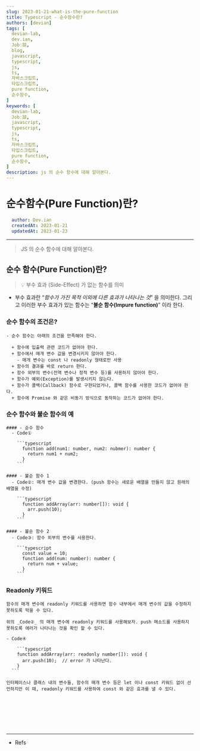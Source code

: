 ```yaml
---
slug: 2023-01-21-what-is-the-pure-function
title: Typescript - 순수함수란? 
authors: [devian]
tags: [
  devian-lab, 
  dev.ian,
  Jobː談,
  blog,
  javascript,
  typescript,
  js,
  ts,
  자바스크립트,
  타입스크립트,
  pure function,
  순수함수,
]
keywords: [
  devian-lab,
  Jobː談,
  javascript,
  typescript,
  js,
  ts,
  자바스크립트,
  타입스크립트,
  pure function,
  순수함수,
]
description: js 의 순수 함수에 대해 알아본다.
---
```


<!--title -->
# 순수함수(Pure Function)란?
<!--//title -->

<!-- 
```json
{
  "author": "Dev.ian",
  "createdAt": "2023-01-21",
  "updatedAt": "2023-01-23"
}
``` 
-->

```yaml
  author: Dev.ian
  createdAt: 2023-01-21
  updatedAt: 2023-01-23
```

---

> JS 의 순수 함수에 대해 알아본다.

## 순수 함수(Pure Function)란?

  > 💡 부수 효과 (Side-Effect) 가 없는 함수를 의미

  - 부수 효과란 “_함수가 가진 목적 이외에 다른 효과가 나타나는 것_” 을 의미한다. 그리고 이러한 부수 효과가 있는 함수는 “**불순 함수(Impure function)**” 이라 한다.


  ### 순수 함수의 조건은?

    - 순수 함수는 아래의 조건을 만족해야 한다.

      + 함수에 입출력 관련 코드가 없어야 한다.
      + 함수에서 매개 변수 값을 변경시키지 않아야 한다.
        - 매개 변수는 const 나 readonly 형태로만 사용
      + 함수의 결과를 바로 return 한다.
      + 함수 외부의 변수(전역 변수나 정적 변수 등)를 사용하지 않아야 한다.
      + 함수가 예외(Exception)를 발생시키지 않는다.
      + 함수가 콜백(Callback) 함수로 구현되었거나, 콜백 함수를 사용한 코드가 없어야 한다.
      + 함수에 Promise 와 같은 비동기 방식으로 동작하는 코드가 없어야 한다.

  ### 순수 함수와 불순 함수의 예

    #### - 순수 함수    
      - Code①

        ```typescript
          function add(num1: number, num2: nubmer): number {
            return num1 + num2;
          }
        ```
    
    #### - 불순 함수 1
      - Code②: 매개 변수 값을 변경한다. (push 함수는 새로운 배열을 만들지 않고 원래의 배열을 수정)

        ```typescript
          function addArray(arr: number[]): void {
            arr.push(10);
          }
        ```
    
    #### - 불순 함수 2
      - Code③: 함수 외부의 변수를 사용한다.

        ```typescript
          const value = 10;
          function add(num: number): number {
            return num + value;
          }
        ```
    

  ### Readonly 키워드

    함수의 매개 변수에 readonly 키워드를 사용하면 함수 내부에서 매개 변수의 값을 수정하지 못하도록 막을 수 있다.

    위의 _Code②_ 의 매개 변수에 readonly 키워드를 사용해보자. push 메소드를 사용하지 못하도록 에러가 나타나는 것을 확인 할 수 있다.

    - Code④

        ```typescript
        function addArray(arr: readonly number[]): void {
          arr.push(10);  // error 가 나타난다.
        }
      ```

    인터페이스나 클래스 내의 변수들, 함수의 매개 변수 등은 let 이나 const 키워드 없이 선언하지만 이 때, readonly 키워드를 사용하여 const 와 같은 효과를 낼 수 있다.







<br /><br /><br /><br /><br />

--- 
- Refs